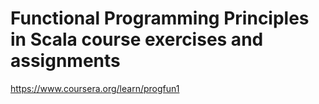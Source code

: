 # Functional Programming Principles in Scala course exercises and assignments

https://www.coursera.org/learn/progfun1
